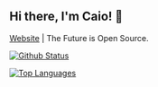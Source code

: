 ## Hi there, I'm Caio! 👋

 [Website](http://caiodsa-lab.github.io) | The Future is Open Source.

[![Github Status](https://github-readme-stats.vercel.app/api?username=caiodsa-lab&show_icons=true&include_all_commits=true&count_privates=true)](https://github.com/caiodsa-lab)

[![Top Languages](https://github-readme-stats.vercel.app/api/top-langs/?username=caiodsa-lab&layout=compact)](https://github.com/caiodsa-lab)
